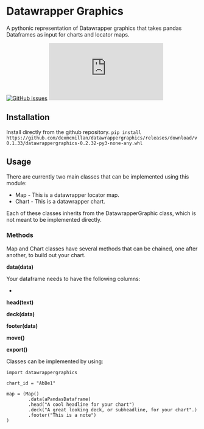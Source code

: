 # Datawrapper Graphics

A pythonic representation of Datawrapper graphics that takes pandas Dataframes as input for charts and locator maps.

[![GitHub issues](https://img.shields.io/github/issues/Naereen/StrapDown.js.svg)](https://github.com/dexmcmillan/datawrappergraphics/issues)  [![Latest release](https://badgen.net/github/release/Naereen/Strapdown.js)](https://github.com/dexmcmillan/datawrappergraphics/releases/tag/v0.2.35)



## Installation
Install directly from the github repository.
```pip install https://github.com/dexmcmillan/datawrappergraphics/releases/download/v0.1.33/datawrappergraphics-0.2.32-py3-none-any.whl```

## Usage
There are currently two main classes that can be implemented using this module:

* Map - This is a datawrapper locator map.
* Chart - This is a datawrapper chart.

Each of these classes inherits from the DatawrapperGraphic class, which is not meant to be implemented directly.

### Methods

Map and Chart classes have several methods that can be chained, one after another, to build out your chart.

**data(data)**

Your dataframe needs to have the following columns:

* 

**head(text)**

**deck(data)**

**footer(data)**

**move()**

**export()**

Classes can be implemented by using:

```
import datawrappergraphics

chart_id = "AbBe1"

map = (Map()
        .data(aPandasDataframe)
        .head("A cool headline for your chart")
        .deck("A great looking deck, or subheadline, for your chart".)
        .footer("This is a note")
)
```
